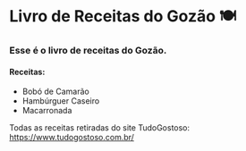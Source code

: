 # Livro de Receitas do Gozão 🍽

### Esse é o livro de receitas do Gozão.

#### Receitas:

- Bobó de Camarão
- Hambúrguer Caseiro
- Macarronada

Todas as receitas retiradas do site TudoGostoso: https://www.tudogostoso.com.br/
